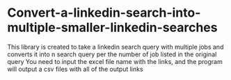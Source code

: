 # Convert-a-linkedin-search-into-multiple-smaller-linkedin-searches

This library is created to take a linkedin search query with multiple jobs and converts it into n search query per the number of job listed in the original query
You need to input the excel file name with the links, and the program will output a csv files with all of the output links
